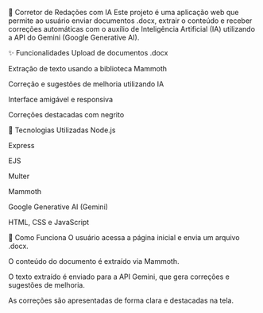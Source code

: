 📝 Corretor de Redações com IA
Este projeto é uma aplicação web que permite ao usuário enviar documentos .docx, extrair o conteúdo e receber correções automáticas com o auxílio de Inteligência Artificial (IA) utilizando a API do Gemini (Google Generative AI).

✨ Funcionalidades
Upload de documentos .docx

Extração de texto usando a biblioteca Mammoth

Correção e sugestões de melhoria utilizando IA

Interface amigável e responsiva

Correções destacadas com negrito

🚀 Tecnologias Utilizadas
Node.js

Express

EJS

Multer

Mammoth

Google Generative AI (Gemini)

HTML, CSS e JavaScript

🧠 Como Funciona
O usuário acessa a página inicial e envia um arquivo .docx.

O conteúdo do documento é extraído via Mammoth.

O texto extraído é enviado para a API Gemini, que gera correções e sugestões de melhoria.

As correções são apresentadas de forma clara e destacadas na tela.
